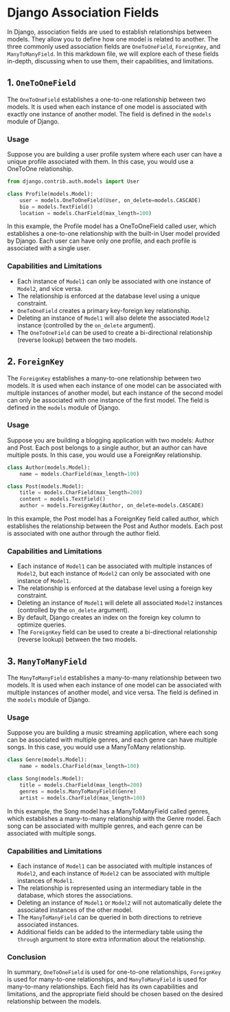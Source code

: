 # Django Association Fields

In Django, association fields are used to establish relationships between models. They allow you to define how one model is related to another. The three commonly used association fields are `OneToOneField`, `ForeignKey`, and `ManyToManyField`. In this markdown file, we will explore each of these fields in-depth, discussing when to use them, their capabilities, and limitations.

## 1. `OneToOneField`

The `OneToOneField` establishes a one-to-one relationship between two models. It is used when each instance of one model is associated with exactly one instance of another model. The field is defined in the `models` module of Django.

### Usage

Suppose you are building a user profile system where each user can have a unique profile associated with them. In this case, you would use a OneToOne relationship.

```python
from django.contrib.auth.models import User

class Profile(models.Model):
    user = models.OneToOneField(User, on_delete=models.CASCADE)
    bio = models.TextField()
    location = models.CharField(max_length=100)

```

In this example, the Profile model has a OneToOneField called user, which establishes a one-to-one relationship with the built-in User model provided by Django. Each user can have only one profile, and each profile is associated with a single user.

### Capabilities and Limitations

- Each instance of `Model1` can only be associated with one instance of `Model2`, and vice versa.
- The relationship is enforced at the database level using a unique constraint.
- `OneToOneField` creates a primary key-foreign key relationship.
- Deleting an instance of `Model1` will also delete the associated `Model2` instance (controlled by the `on_delete` argument).
- The `OneToOneField` can be used to create a bi-directional relationship (reverse lookup) between the two models.

## 2. `ForeignKey`

The `ForeignKey` establishes a many-to-one relationship between two models. It is used when each instance of one model can be associated with multiple instances of another model, but each instance of the second model can only be associated with one instance of the first model. The field is defined in the `models` module of Django.

### Usage

Suppose you are building a blogging application with two models: Author and Post. Each post belongs to a single author, but an author can have multiple posts. In this case, you would use a ForeignKey relationship.

```python
class Author(models.Model):
    name = models.CharField(max_length=100)

class Post(models.Model):
    title = models.CharField(max_length=200)
    content = models.TextField()
    author = models.ForeignKey(Author, on_delete=models.CASCADE)
```
In this example, the Post model has a ForeignKey field called author, which establishes the relationship between the Post and Author models. Each post is associated with one author through the author field.

### Capabilities and Limitations

- Each instance of `Model1` can be associated with multiple instances of `Model2`, but each instance of `Model2` can only be associated with one instance of `Model1`.
- The relationship is enforced at the database level using a foreign key constraint.
- Deleting an instance of `Model1` will delete all associated `Model2` instances (controlled by the `on_delete` argument).
- By default, Django creates an index on the foreign key column to optimize queries.
- The `ForeignKey` field can be used to create a bi-directional relationship (reverse lookup) between the two models.

## 3. `ManyToManyField`

The `ManyToManyField` establishes a many-to-many relationship between two models. It is used when each instance of one model can be associated with multiple instances of another model, and vice versa. The field is defined in the `models` module of Django.

### Usage

Suppose you are building a music streaming application, where each song can be associated with multiple genres, and each genre can have multiple songs. In this case, you would use a ManyToMany relationship.

```python
class Genre(models.Model):
    name = models.CharField(max_length=100)

class Song(models.Model):
    title = models.CharField(max_length=200)
    genres = models.ManyToManyField(Genre)
    artist = models.CharField(max_length=100)
```

In this example, the Song model has a ManyToManyField called genres, which establishes a many-to-many relationship with the Genre model. Each song can be associated with multiple genres, and each genre can be associated with multiple songs.

### Capabilities and Limitations

- Each instance of `Model1` can be associated with multiple instances of `Model2`, and each instance of `Model2` can be associated with multiple instances of `Model1`.
- The relationship is represented using an intermediary table in the database, which stores the associations.
- Deleting an instance of `Model1` or `Model2` will not automatically delete the associated instances of the other model.
- The `ManyToManyField` can be queried in both directions to retrieve associated instances.
- Additional fields can be added to the intermediary table using the `through` argument to store extra information about the relationship.

### Conclusion

In summary, `OneToOneField` is used for one-to-one relationships, `ForeignKey` is used for many-to-one relationships, and `ManyToManyField` is used for many-to-many relationships. Each field has its own capabilities and limitations, and the appropriate field should be chosen based on the desired relationship between the models.
